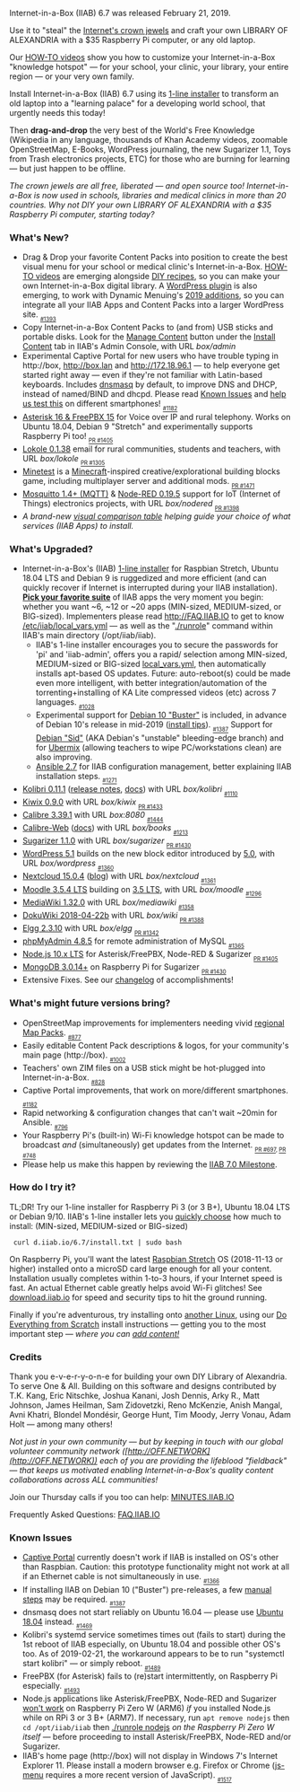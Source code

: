 Internet-in-a-Box (IIAB) 6.7 was released February 21, 2019.

Use it to "steal" the [Internet's crown jewels](http://internet-in-a-box.org/#quality-content) and craft your own LIBRARY OF ALEXANDRIA with a $35 Raspberry Pi computer, or any old laptop.

Our [HOW-TO videos](https://www.youtube.com/channel/UC0cBGCxr_WPBPa3IqPVEe3g) show you how to customize your Internet-in-a-Box "knowledge hotspot" — for your school, your clinic, your library, your entire region — or your very own family.

Install Internet-in-a-Box (IIAB) 6.7 using its [1-line installer](http://download.iiab.io/6.7) to transform an old laptop into a "learning palace" for a developing world school, that urgently needs this today!

Then **drag-and-drop** the very best of the World's Free Knowledge (Wikipedia in any language, thousands of Khan Academy videos, zoomable OpenStreetMap, E-Books, WordPress journaling, the new Sugarizer 1.1, Toys from Trash electronics projects, ETC) for those who are burning for learning — but just happen to be offline.

_The crown jewels are all free, liberated — and open source too! 
 Internet-in-a-Box is now used in schools, libraries and medical clinics in more than 20 countries.  Why not DIY your own LIBRARY OF ALEXANDRIA with a $35 Raspberry Pi computer, starting today?_

### What's New?

* Drag & Drop your favorite Content Packs into position to create the best visual menu for your school or medical clinic's Internet-in-a-Box.  [HOW-TO videos](https://www.youtube.com/channel/UC0cBGCxr_WPBPa3IqPVEe3g) are emerging alongside [DIY recipes](http://wiki.laptop.org/go/IIAB/FAQ#How_do_I_customize_my_Internet-in-a-Box_home_page.3F), so you can make your own Internet-in-a-Box digital library.  A [WordPress plugin](https://github.com/kananigit/iiab-menu-plugin) is also emerging, to work with Dynamic Menuing's [2019 additions](https://github.com/iiab/iiab/wiki/IIAB-Menuing#2019-additions), so you can integrate all your IIAB Apps and Content Packs into a larger WordPress site.  <sub><sub>[#1393](https://github.com/iiab/iiab/issues/1393)</sub></sub>
* Copy Internet-in-a-Box Content Packs to (and from) USB sticks and portable disks.  Look for the [Manage Content](https://github.com/iiab/iiab-admin-console/blob/master/roles/console/files/help/InstContent.rst#manage-content) button under the [Install Content](https://github.com/iiab/iiab-admin-console/blob/master/roles/console/files/help/InstContent.rst) tab in IIAB's Admin Console, with URL _box/admin_
* Experimental Captive Portal for new users who have trouble typing in http://box, http://box.lan and http://172.18.96.1 &mdash; to help everyone get started right away &mdash; even if they're not familiar with Latin-based keyboards.  Includes [dnsmasq](http://www.thekelleys.org.uk/dnsmasq/doc.html) by default, to improve DNS and DHCP, instead of named/BIND and dhcpd.  Please read [Known Issues](#known-issues) and [help us test this](http://wiki.laptop.org/go/IIAB/FAQ#Captive_Portal_Administration:_What_tips_.26_tricks_exist.3F) on different smartphones!  <sub><sub>[#1182](https://github.com/iiab/iiab/issues/1182)</sub></sub>
* [Asterisk 16 & FreePBX 15](https://github.com/iiab/iiab/tree/master/roles/pbx#pbx-readme) for Voice over IP and rural telephony.  Works on Ubuntu 18.04, Debian 9 "Stretch" and experimentally supports Raspberry Pi too!  <sub><sub>[PR #1405](https://github.com/iiab/iiab/pull/1405)</sub></sub>
* [Lokole 0.1.38](https://github.com/iiab/iiab/tree/master/roles/lokole#lokole-readme) email for rural communities, students and teachers, with URL _box/lokole_  <sub><sub>[PR #1305](https://github.com/iiab/iiab/pull/1305)</sub></sub>
* [Minetest](https://github.com/iiab/iiab/tree/master/roles/minetest#minetest-readme) is a [Minecraft](https://en.wikipedia.org/wiki/Minecraft)-inspired creative/explorational building blocks game, including multiplayer server and additional mods.  <sub><sub>[PR #1471](https://github.com/iiab/iiab/pull/1471)</sub></sub>
* [Mosquitto 1.4+ (MQTT)](https://github.com/iiab/iiab/tree/master/roles/mosquitto#mosquitto-readme) & [Node-RED 0.19.5](https://github.com/iiab/iiab/tree/master/roles/nodered#nodered-readme) support for IoT (Internet of Things) electronics projects, with URL _box/nodered_  <sub><sub>[PR #1398](https://github.com/iiab/iiab/pull/1398)</sub></sub>
* _A brand-new [visual comparison table](http://wiki.laptop.org/go/IIAB/FAQ#What_services_.28IIAB_apps.29_are_suggested_during_installation.3F) helping guide your choice of what services (IIAB Apps) to install._

### What's Upgraded?

* Internet-in-a-Box's (IIAB) [1-line installer](http://download.iiab.io/6.7/) for Raspbian Stretch, Ubuntu 18.04 LTS and Debian 9 is ruggedized and more efficient (and can quickly recover if Internet is interrupted during your IIAB installation).  [**Pick your favorite suite**](http://wiki.laptop.org/go/IIAB/FAQ#What_services_.28IIAB_apps.29_are_suggested_during_installation.3F) of IIAB apps the very moment you begin: whether you want ~6, ~12 or ~20 apps (MIN-sized, MEDIUM-sized, or BIG-sized).  Implementers please read http://FAQ.IIAB.IO to get to know [/etc/iiab/local_vars.yml](http://wiki.laptop.org/go/IIAB/FAQ#What_is_local_vars.yml_and_how_do_I_customize_it.3F) — as well as the "[./runrole](https://github.com/iiab/iiab/blob/master/runrole)" command within IIAB's main directory (/opt/iiab/iiab).
  * IIAB's 1-line installer encourages you to secure the passwords for 'pi' and 'iiab-admin', offers you a rapid/ selection among MIN-sized, MEDIUM-sized or BIG-sized [local_vars.yml](http://wiki.laptop.org/go/IIAB/local_vars.yml), then automatically installs apt-based OS updates.  Future: auto-reboot(s) could be made even more intelligent, with better integration/automation of the torrenting+installing of KA Lite compressed videos (etc) across 7 languages.  <sub><sub>[#1028](https://github.com/iiab/iiab/issues/1028)</sub></sub>
  * Experimental support for [Debian 10 "Buster"](https://www.debian.org/devel/debian-installer/) is included, in advance of Debian 10's release in mid-2019 ([install tips](https://github.com/iiab/iiab/issues/1387)).  <sub><sub>[#1387](https://github.com/iiab/iiab/issues/1387)</sub></sub>  Support for [Debian "Sid"](https://wiki.debian.org/DebianUnstable) (AKA Debian's "unstable" bleeding-edge branch) and for [Ubermix](https://github.com/iiab/iiab/wiki/IIAB-Platforms#operating-systems) (allowing teachers to wipe PC/workstations clean) are also improving.
  * [Ansible 2.7](https://docs.ansible.com/ansible/devel/porting_guides/porting_guide_2.7.html) for IIAB configuration management, better explaining IIAB installation steps.  <sub><sub>[#1271](https://github.com/iiab/iiab/pull/1271)</sub></sub>
* [Kolibri 0.11.1](https://github.com/iiab/iiab/tree/master/roles/kolibri) ([release notes](https://medium.com/kolibri-releases/kolibri-v0-11-is-here-1ba5c878c6ba), [docs](https://kolibri.readthedocs.io/en/latest/manage.html)) with URL _box/kolibri_  <sub><sub>[#1110](https://github.com/iiab/iiab/issues/1110)</sub></sub>
* [Kiwix 0.9.0](https://github.com/kiwix/kiwix-tools/blob/master/Changelog) with URL _box/kiwix_  <sub><sub>[PR #1433](https://github.com/iiab/iiab/pull/1433)</sub></sub>
* [Calibre 3.39.1](https://calibre-ebook.com/whats-new) with URL _box:8080_  <sub><sub>[#1444](https://github.com/iiab/iiab/issues/1444)</sub></sub>
* [Calibre-Web](https://github.com/janeczku/calibre-web#about) ([docs](https://github.com/iiab/iiab/tree/master/roles/calibre-web)) with URL _box/books_  <sub><sub>[#1213](https://github.com/iiab/iiab/pull/1213)</sub></sub>
* [Sugarizer 1.1.0](https://sugarizer.org) with URL _box/sugarizer_  <sub><sub>[PR #1430](https://github.com/iiab/iiab/pull/1430)</sub></sub>
* [WordPress 5.1](https://wordpress.org/news/2019/02/betty/) builds on the new block editor introduced by [5.0](https://wordpress.org/news/2018/12/bebo/), with URL _box/wordpress_  <sub><sub>[#1360](https://github.com/iiab/iiab/issues/1360)</sub></sub>
* [Nextcloud 15.0.4](https://nextcloud.com/changelog/#latest15) ([blog](https://nextcloud.com/blog/)) with URL _box/nextcloud_  <sub><sub>[#1361](https://github.com/iiab/iiab/issues/1361)</sub></sub>
* [Moodle 3.5.4 LTS](https://docs.moodle.org/dev/Moodle_3.5.4_release_notes) building on [3.5 LTS](https://docs.moodle.org/dev/Releases#Moodle_3.5_.28LTS.29), with URL _box/moodle_  <sub><sub>[#1296](https://github.com/iiab/iiab/issues/1296)</sub></sub>
* [MediaWiki 1.32.0](https://www.mediawiki.org/wiki/Release_notes/1.32) with URL _box/mediawiki_  <sub><sub>[#1358](https://github.com/iiab/iiab/issues/1358)</sub></sub>
* [DokuWiki 2018-04-22b](https://www.dokuwiki.org/changes) with URL _box/wiki_  <sub><sub>[PR #1388](https://github.com/iiab/iiab/pull/1388)</sub></sub>
* [Elgg 2.3.10](https://github.com/Elgg/Elgg/blob/2.3.10/CHANGELOG.md) with URL _box/elgg_  <sub><sub>[PR #1342](https://github.com/iiab/iiab/pull/1342)</sub></sub>
* [phpMyAdmin 4.8.5](https://www.phpmyadmin.net/) for remote administration of MySQL  <sub><sub>[#1365](https://github.com/iiab/iiab/pull/1365)</sub></sub>
* [Node.js 10.x LTS](https://technology.condenast.com/story/10-for-10-a-scenic-tour-of-nodejs-10-lts) for Asterisk/FreePBX, Node-RED & Sugarizer  <sub><sub>[PR #1405](https://github.com/iiab/iiab/pull/1405)</sub></sub>
* [MongoDB 3.0.14+](https://www.mongodb.com/mongodb-3.0) on Raspberry Pi for Sugarizer  <sub><sub>[PR #1430](https://github.com/iiab/iiab/pull/1430)</sub></sub>
* Extensive Fixes.  See our [changelog](https://github.com/iiab/iiab/milestone/4?closed=1) of accomplishments!

### What's might future versions bring?

* OpenStreetMap improvements for implementers needing vivid [regional Map Packs](http://wiki.laptop.org/go/IIAB/FAQ#How_do_I_add_zoomable_maps_for_my_region.3F).  <sub><sub>[#877](https://github.com/iiab/iiab/issues/877#issuecomment-405935272)</sub></sub>
* Easily editable Content Pack descriptions & logos, for your community's main page (http://box).  <sub><sub>[#1002](https://github.com/iiab/iiab/issues/1002#issuecomment-462183401)</sub></sub>
* Teachers' own ZIM files on a USB stick might be hot-plugged into Internet-in-a-Box.  <sub><sub>[#828](https://github.com/iiab/iiab/issues/828)</sub></sub>
* Captive Portal improvements, that work on more/different smartphones.  <sub><sub>[#1182](https://github.com/iiab/iiab/issues/1182)</sub></sub>
* Rapid networking & configuration changes that can't wait ~20min for Ansible.  <sub><sub>[#796](https://github.com/iiab/iiab/issues/796)</sub></sub>
* Your Raspberry Pi's (built-in) Wi-Fi knowledge hotspot can be made to broadcast _and_ (simultaneously) get updates from the Internet.  <sub><sub>[PR #697](https://github.com/iiab/iiab/pull/697), [PR #748](https://github.com/iiab/iiab/pull/748)</sub></sub>
* Please help us make this happen by reviewing the [IIAB 7.0 Milestone](https://github.com/iiab/iiab/milestone/5).

### How do I try it?

TL;DR!  Try our 1-line installer for Raspberry Pi 3 (or 3 B+), Ubuntu 18.04 LTS or Debian 9/10.  IIAB's 1-line installer lets you [quickly choose](http://wiki.laptop.org/go/IIAB/FAQ#What_services_.28IIAB_apps.29_are_suggested_during_installation.3F) how much to install: (MIN-sized, MEDIUM-sized or BIG-sized)

     curl d.iiab.io/6.7/install.txt | sudo bash

On Raspberry Pi, you'll want the latest [Raspbian Stretch](https://www.raspberrypi.org/downloads/raspbian/) OS (2018-11-13 or higher) installed onto a microSD card large enough for all your content.  Installation usually completes within 1-to-3 hours, if your Internet speed is fast.  An actual Ethernet cable greatly helps avoid Wi-Fi glitches!  See [download.iiab.io](http://download.iiab.io/) for speed and security tips to hit the ground running.

Finally if you're adventurous, try installing onto [another Linux](https://github.com/iiab/iiab/wiki/IIAB-Platforms), using our [Do Everything from Scratch](https://github.com/iiab/iiab/wiki/IIAB-Installation#do-everything-from-scratch) install instructions &mdash; getting you to the most important step &mdash; _where you can [add content!](https://github.com/iiab/iiab/wiki/IIAB-Installation#add-content)_

### Credits

Thank you e-v-e-r-y-o-n-e for building your own DIY Library of Alexandria.  To serve One & All.  Building on this software and designs contributed by T.K. Kang, Eric Nitschke, Joshua Kanani, Josh Dennis, Arky R., Matt Johnson, James Heilman, Sam Zidovetzki, Reno McKenzie, Anish Mangal, Avni Khatri, Blondel Mondésir, George Hunt, Tim Moody, Jerry Vonau, Adam Holt &mdash; among many others!

_Not just in your own community &mdash; but by keeping in touch with our global volunteer community network ([http://OFF.NETWORK](http://OFF.NETWORK)) each of you are providing the lifeblood "fieldback" &mdash; that keeps us motivated enabling Internet-in-a-Box's quality content collaborations across ALL communities!_

Join our Thursday calls if you too can help: [MINUTES.IIAB.IO](http://MINUTES.IIAB.IO)

Frequently Asked Questions: [FAQ.IIAB.IO](http://FAQ.IIAB.IO)

### Known Issues

* [Captive Portal](http://wiki.laptop.org/go/IIAB/FAQ#Captive_Portal_Administration:_What_tips_.26_tricks_exist.3F) currently doesn't work if IIAB is installed on OS's other than Raspbian.  Caution: this prototype functionality might not work at all if an Ethernet cable is not simultaneously in use.  <sub><sub>[#1366](https://github.com/iiab/iiab/issues/1366)</sub></sub>
* If installing IIAB on Debian 10 ("Buster") pre-releases, a few [manual steps](https://github.com/iiab/iiab/issues/1387) may be required.  <sub><sub>[#1387](https://github.com/iiab/iiab/issues/1387)</sub></sub>
* dnsmasq does not start reliably on Ubuntu 16.04 &mdash; please use [Ubuntu 18.04](https://github.com/iiab/iiab/wiki/IIAB-Platforms#operating-systems) instead.  <sub><sub>[#1469](https://github.com/iiab/iiab/issues/1469)</sub></sub>
* Kolibri's systemd service sometimes times out (fails to start) during the 1st reboot of IIAB especially, on Ubuntu 18.04 and possible other OS's too.  As of 2019-02-21, the workaround appears to be to run "systemctl start kolibri" &mdash; or simply reboot.  <sub><sub>[#1489](https://github.com/iiab/iiab/issues/1489)</sub></sub>
* FreePBX (for Asterisk) fails to (re)start intermittently, on Raspberry Pi especially.  <sub><sub>[#1493](https://github.com/iiab/iiab/issues/1493)</sub></sub>
* Node.js applications like Asterisk/FreePBX, Node-RED and Sugarizer [won't work](https://nodered.org/docs/hardware/raspberrypi#swapping-sd-cards) on Raspberry Pi Zero W (ARM6) *if* you installed Node.js while on RPi 3 or 3 B+ (ARM7).  If necessary, run `apt remove nodejs` then `cd /opt/iiab/iiab` then [./runrole nodejs](https://github.com/iiab/iiab/blob/master/roles/nodejs/tasks/main.yml) _on the Raspberry Pi Zero W itself_ — before proceeding to install Asterisk/FreePBX, Node-RED and/or Sugarizer.
* IIAB's home page (http://box) will not display in Windows 7's Internet Explorer 11.  Please install a modern browser e.g. Firefox or Chrome ([js-menu](https://github.com/iiab/iiab-admin-console/tree/master/roles/js-menu) requires a more recent version of JavaScript).  <sub><sub>[#1517](https://github.com/iiab/iiab/issues/1517)</sub></sub>